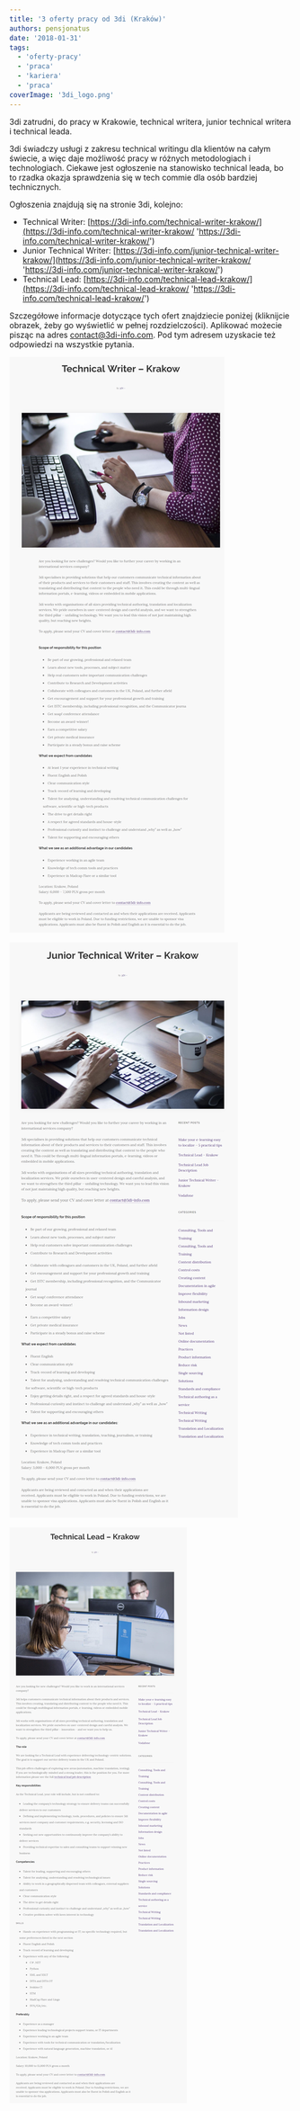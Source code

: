 ```yaml
---
title: '3 oferty pracy od 3di (Kraków)'
authors: pensjonatus
date: '2018-01-31'
tags:
  - 'oferty-pracy'
  - 'praca'
  - 'kariera'
  - 'praca'
coverImage: '3di_logo.png'
---
```


3di zatrudni, do pracy w Krakowie, technical writera, junior technical writera i
technical leada.

<!--truncate-->

3di świadczy usługi z zakresu technical writingu dla klientów na całym świecie,
a więc daje możliwość pracy w różnych metodologiach i technologiach. Ciekawe
jest ogłoszenie na stanowisko technical leada, bo to rzadka okazja sprawdzenia
się w tech commie dla osób bardziej technicznych.

Ogłoszenia znajdują się na stronie 3di, kolejno:

- Technical
  Writer: [https://3di-info.com/technical-writer-krakow/](https://3di-info.com/technical-writer-krakow/ 'https://3di-info.com/technical-writer-krakow/')
- Junior Technical
  Writer: [https://3di-info.com/junior-technical-writer-krakow/](https://3di-info.com/junior-technical-writer-krakow/ 'https://3di-info.com/junior-technical-writer-krakow/')
- Technical
  Lead: [https://3di-info.com/technical-lead-krakow/](https://3di-info.com/technical-lead-krakow/ 'https://3di-info.com/technical-lead-krakow/')

Szczegółowe informacje dotyczące tych ofert znajdziecie poniżej (kliknijcie
obrazek, żeby go wyświetlić w pełnej rozdzielczości). Aplikować możecie pisząc
na adres [contact@3di-info.com](mailto:contact@3di-info.com). Pod tym adresem
uzyskacie też odpowiedzi na wszystkie pytania.

[![](images/writer.png)](http://techwriter.pl/wp-content/uploads/2018/01/writer.png)

[![](images/junior.png)](http://techwriter.pl/wp-content/uploads/2018/01/junior.png)

[![](images/technical-lead.png)](http://techwriter.pl/wp-content/uploads/2018/01/technical-lead.png)
